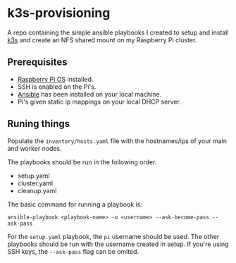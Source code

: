 # k3s-provisioning

A repo containing the simple ansible playbooks I created to setup and install [k3s](https://k3s.io) and create 
an NFS shared mount on my Raspberry Pi cluster. 

## Prerequisites 
- [Raspberry Pi OS](https://www.raspberrypi.com/software/) installed.
- SSH is enabled on the Pi's.
- [Ansible](https://www.ansible.com) has been installed on your local machine.
-  Pi's given static ip mappings on your local DHCP server.

## Runing things
Populate the `inventory/hosts.yaml` file with the hostnames/ips of your 
main and worker nodes.

The playbooks should be run in the following order.
- setup.yaml
- cluster.yaml
- cleanup.yaml

The basic command for running a playbook is:
```
ansible-playbook <playbook-name> -u <username> --ask-become-pass --ask-pass
```
For the `setup.yaml` playbook, the `pi` username should be used. The other playbooks 
should be run with the username created in setup. 
If you're using SSH keys, the `--ask-pass` flag can be omited.